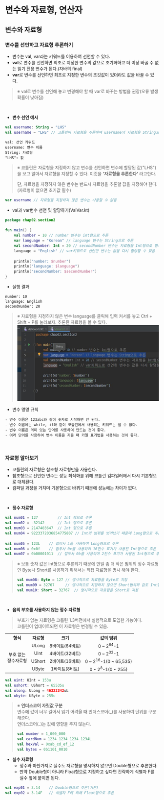 변수와 자료형, 연산자
==
변수와 자료형
--
### 변수를 선언하고 자료형 추론하기
- 변수는 val, var라는 키워드를 이용하여 선언할 수 있다.
- **val**로 변수를 선언하면 최초로 지정한 변수의 값으로 초기화하고 더 이상 바꿀 수 없는 읽기 전용 변수가 된다.(자바의 final)
- **var**로 변수를 선언하면 최초로 지정한 변수의 초깃값이 있더라도 값을 바꿀 수 있다.
> ※ val로 변수를 선언해 놓고 변경해야 할 때 var로 바꾸는 방법을 권장(오류 발생 확률이 낮아짐)

<br>

- **변수 선언 예시**
```kotlin
val username: String = "LHS"
val username = "LHS" // 코틀린이 자료형을 추론하여 username의 자료형을 String으로 결정
```
    val: 선언 키워드
    username: 변수 이름
    String: 자료형
    "LHS": 값
> ※ 코틀린은 자료형을 지정하지 않고 변수를 선언하면 변수에 할당된 값("LHS")을 보고 알아서 자료형을 지정할 수 있다. 이것을 **'자료형을 추론한다'** 라고한다.
>
>단, 자료형을 지정하지 않은 변수는 반드시 자료형을 추론할 값을 지정해야 한다.(자료형이 없으면 초기값 필수)
```kotlin
var username // 자료형을 지정하지 않은 변수는 사용할 수 없음
```

- val과 var변수 선언 및 할당하기(ValVar.kt)
```kotlin
package chap02.section2

fun main() {
    val number = 10 // number 변수는 int형으로 추론
    var language = "Korean" // language 변수는 String으로 추론
    val secondNumber: Int = 20 // secondNumber 변수는 자료형을 Int형으로 명시적으로 지정
    language = "English" // var키워드로 선언한 변수는 값을 다시 할당할 수 있음

    println("number: $number")
    println("language: $language")
    println("secondNumber: $secondNumber")
}
```
- 실행 결과
```
number: 10
language: English
secondNumber: 20
```

> ※ 자료형을 지정하지 않은 변수 language를 클릭해 입력 커서를 놓고 Ctrl + Shift + P를 눌러보자. 추론된 자료형을 볼 수 있다.
> <img src="../img/Kotlin/2/CtrlShiftP.jpg">

- 변수 명명 규칙
```
- 변수 이름은 123abc와 같이 숫자로 시작하면 안 된다.
- 변수 이름에는 while, if와 같이 코틀린에서 사용되는 키워드는 쓸 수 없다.
- 변수 이름은 의미 있는 단어를 사용하여 만드는 것이 좋다.
- 여러 단어를 사용하여 변수 이름을 지을 때 카멜 표기법을 사용하는 것이 좋다.
```
<br>

### 자료형 알아보기
- 코틀린의 자료형은 참조형 자료형만을 사용한다.
- 참조형으로 선언한 변수는 성능 최적화를 위해 코틀린 컴파일러에서 다시 기본형으로 대체된다.
- 컴파일 과정을 거치며 기본형으로 바뀌기 때문에 성능에는 차이가 없다.

<br>

- **정수 자료형**
```kotlin
val num01 = 127         // Int 형으로 추론
val num02 = -32142      // Int 형으로 추론
val num03 = 2147483647  // Int 형으로 추론
val num04 = 9223372036854775807 // Int의 범위를 벗어났기 때문에 Long형으로 추론

val num05 = 123L    // 접미사 L을 사용하여 Long형으로 추론
val num06 = 0x0f    // 접두사 0x를 사용하여 16진수 표기가 사용된 Int형으로 추론
val num07 = 0b00001011  // 접두사 0b를 사용하여 2진수 표기가 사용된 Int형으로 추론
```
> ※ 보통 숫자 값은 Int형으로 추론되기 때문에 만일 좀 더 작은 범위의 정수 자료형인 Byte나 Short를 사용하기 위해서는 직접 자료형을 명시 해야 한다.
> ```kotlin
> val num08: Byte = 127 // 명시적으로 자료형을 Byte로 지정
> val num09 = 32767     // 명시적으로 지정하지 않으면 Short범위의 값도 Int형으로 추론
> val num10: Short = 32767  // 명시적으로 자료형을 Short로 지정
> ```
<br>

- **음의 부호를 사용하지 않는 정수 자료형**
> 부호가 없는 자료형은 코틀린 1.3버전에서 실험적으로 도입한 기능이다.   
> 코틀린이 업데이트되면 이 자료형은 변경될 수 있음.

<table>
    <tr align="center">
        <th>형식</th>
        <th>자료형</th>
        <th>크기</th>
        <th>값의 범위</th>
    </tr>
    <tr align="center">
        <td rowspan="4">부호 없는 <br>정수자료형</td>
        <td>ULong</td>
        <td>8바이트(64비트)</td>
        <td>0 ~ 2<sup>64</sup>-1</td>
    </tr>
    <tr align="center">
        <td>UInt</td>
        <td>4바이트(32비트)</td>
        <td>0 ~ 2<sup>32</sup>-1</td>
    </tr>
    <tr align="center">
        <td>UShort</td>
        <td>2바이트(16비트)</td>
        <td>0 ~ 2<sup>16</sup>-1(0 ~ 65,535)</td>
    </tr>
    <tr align="center">
        <td>UByte</td>
        <td>1바이트(8비트)</td>
        <td>0 ~ 2<sup>8</sup>-1(0 ~ 255)</td>
    </tr>
</table>

```kotlin
val uint: UInt = 153u
val ushort: UShort = 65535u
val ulong: ULong = 46322342uL
val ubyte: UByte = 255u
```

> ※ **언더스코어 자릿값 구분**   
> 변수에 값이 너무 길어서 읽기 어려울 때 언더스코어(\_)를 사용하여 단위를 구분 해준다.   
> 언더스코어(\_)는 값에 영향을 주지 않는다.   
> ```kotlin
> val number = 1_000_000
> val cardNum = 1234_1234_1234_1234L
> val hexVal = 0xab_cd_ef_12
> val bytes = 0b1101_0010
> ```

- **실수 자료형**   
  - 정수와 마찬가지로 실수도 자료형을 명시하지 않으면 Double형으로 추론한다.   
  - 만약 Double형이 아니라 Float형으로 지정하고 싶다면 간략하게 식별자 F를 실수 옆에 붙이면 된다.

```kotlin
val exp01 = 3.14    // Double형으로 추론(기본)
val exp02 = 3.14F   // 식별자 F에 의해 Float형으로 추론
```
